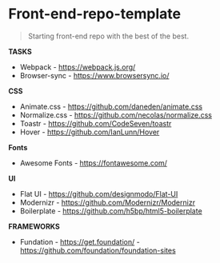 # Front-end-repo-template
> Starting front-end repo with the best of the best.

**TASKS**
* Webpack - https://webpack.js.org/
* Browser-sync - https://www.browsersync.io/

**CSS**
* Animate.css - https://github.com/daneden/animate.css
* Normalize.css - https://github.com/necolas/normalize.css
* Toastr - https://github.com/CodeSeven/toastr
* Hover - https://github.com/IanLunn/Hover

**Fonts**
* Awesome Fonts - https://fontawesome.com/

**UI**
* Flat UI - https://github.com/designmodo/Flat-UI
* Modernizr - https://github.com/Modernizr/Modernizr
* Boilerplate - https://github.com/h5bp/html5-boilerplate

**FRAMEWORKS**
* Fundation - https://get.foundation/ - https://github.com/foundation/foundation-sites
